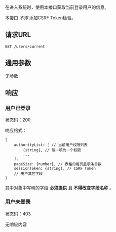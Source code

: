在进入系统时，使用本接口获取当前登录用户的信息。

本接口 *不得* 添加CSRF Token检验。

## 请求URL

    GET /users/current

## 通用参数

无参数

## 响应

### 用户已登录

状态码：200

响应格式：

    {
        authorityList: [ // 当前用户权限列表
            {string}, // 每一项为一个权限
            ...
        ],
        pageSize: {number}, // 表格的每页显示条目数
        sessionToken: {string}, // CSRF Token
        // 用户其它字段
    }

其中对象中写明的字段 **必须提供** 且 **不得改变字段名称** 。

### 用户未登录

状态码：403

无响应内容